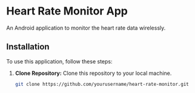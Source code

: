 # Heart Rate Monitor App

An Android application to monitor the heart rate data wirelessly.

## Installation

To use this application, follow these steps:

1. **Clone Repository:** Clone this repository to your local machine.
   
   ```bash
   git clone https://github.com/yourusername/heart-rate-monitor.git


